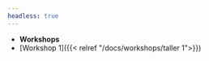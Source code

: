 ```yaml
---
headless: true
---
```


- **Workshops**
- [Workshop 1]({{< relref "/docs/workshops/taller 1">}})

<br />
